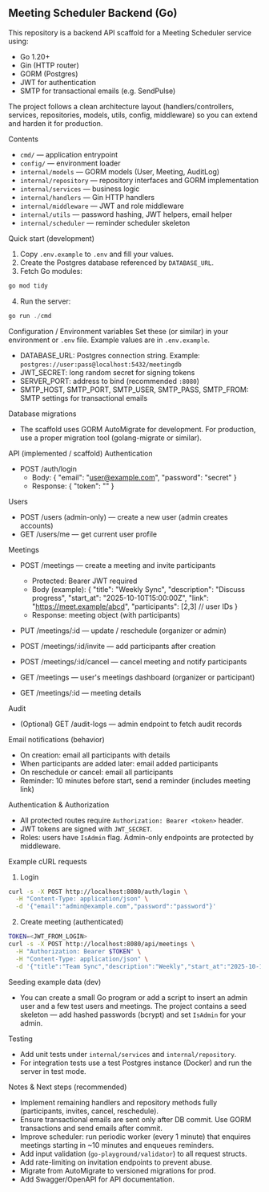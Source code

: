 ## Meeting Scheduler Backend (Go)

This repository is a backend API scaffold for a Meeting Scheduler service using:

- Go 1.20+
- Gin (HTTP router)
- GORM (Postgres)
- JWT for authentication
- SMTP for transactional emails (e.g. SendPulse)

The project follows a clean architecture layout (handlers/controllers, services, repositories, models, utils, config, middleware) so you can extend and harden it for production.

Contents
- `cmd/` — application entrypoint
- `config/` — environment loader
- `internal/models` — GORM models (User, Meeting, AuditLog)
- `internal/repository` — repository interfaces and GORM implementation
- `internal/services` — business logic
- `internal/handlers` — Gin HTTP handlers
- `internal/middleware` — JWT and role middleware
- `internal/utils` — password hashing, JWT helpers, email helper
- `internal/scheduler` — reminder scheduler skeleton

Quick start (development)
1. Copy `.env.example` to `.env` and fill your values.
2. Create the Postgres database referenced by `DATABASE_URL`.
3. Fetch Go modules:

```powershell
go mod tidy
```

4. Run the server:

```powershell
go run ./cmd
```

Configuration / Environment variables
Set these (or similar) in your environment or `.env` file. Example values are in `.env.example`.

- DATABASE_URL: Postgres connection string. Example: `postgres://user:pass@localhost:5432/meetingdb`
- JWT_SECRET: long random secret for signing tokens
- SERVER_PORT: address to bind (recommended `:8080`)
- SMTP_HOST, SMTP_PORT, SMTP_USER, SMTP_PASS, SMTP_FROM: SMTP settings for transactional emails

Database migrations
- The scaffold uses GORM AutoMigrate for development. For production, use a proper migration tool (golang-migrate or similar).

API (implemented / scaffold)
Authentication
- POST /auth/login
  - Body: { "email": "user@example.com", "password": "secret" }
  - Response: { "token": "<jwt>" }

Users
- POST /users (admin-only) — create a new user (admin creates accounts)
- GET /users/me — get current user profile

Meetings
- POST /meetings — create a meeting and invite participants
  - Protected: Bearer JWT required
  - Body (example):
    {
      "title": "Weekly Sync",
      "description": "Discuss progress",
      "start_at": "2025-10-10T15:00:00Z",
      "link": "https://meet.example/abcd",
      "participants": [2,3] // user IDs
    }
  - Response: meeting object (with participants)

- PUT /meetings/:id — update / reschedule (organizer or admin)
- POST /meetings/:id/invite — add participants after creation
- POST /meetings/:id/cancel — cancel meeting and notify participants
- GET /meetings — user's meetings dashboard (organizer or participant)
- GET /meetings/:id — meeting details

Audit
- (Optional) GET /audit-logs — admin endpoint to fetch audit records

Email notifications (behavior)
- On creation: email all participants with details
- When participants are added later: email added participants
- On reschedule or cancel: email all participants
- Reminder: 10 minutes before start, send a reminder (includes meeting link)

Authentication & Authorization
- All protected routes require `Authorization: Bearer <token>` header.
- JWT tokens are signed with `JWT_SECRET`.
- Roles: users have `IsAdmin` flag. Admin-only endpoints are protected by middleware.

Example cURL requests
1) Login

```bash
curl -s -X POST http://localhost:8080/auth/login \
  -H "Content-Type: application/json" \
  -d '{"email":"admin@example.com","password":"password"}'
```

2) Create meeting (authenticated)

```bash
TOKEN=<JWT_FROM_LOGIN>
curl -s -X POST http://localhost:8080/api/meetings \
  -H "Authorization: Bearer $TOKEN" \
  -H "Content-Type: application/json" \
  -d '{"title":"Team Sync","description":"Weekly","start_at":"2025-10-10T15:00:00Z","link":"https://meet.example/abc","participants":[2,3]}'
```

Seeding example data (dev)
- You can create a small Go program or add a script to insert an admin user and a few test users and meetings. The project contains a seed skeleton — add hashed passwords (bcrypt) and set `IsAdmin` for your admin.

Testing
- Add unit tests under `internal/services` and `internal/repository`.
- For integration tests use a test Postgres instance (Docker) and run the server in test mode.

Notes & Next steps (recommended)
- Implement remaining handlers and repository methods fully (participants, invites, cancel, reschedule).
- Ensure transactional emails are sent only after DB commit. Use GORM transactions and send emails after commit.
- Improve scheduler: run periodic worker (every 1 minute) that enquires meetings starting in ~10 minutes and enqueues reminders.
- Add input validation (`go-playground/validator`) to all request structs.
- Add rate-limiting on invitation endpoints to prevent abuse.
- Migrate from AutoMigrate to versioned migrations for prod.
- Add Swagger/OpenAPI for API documentation.
